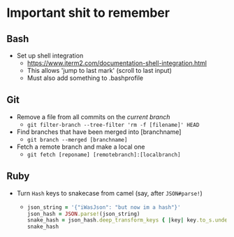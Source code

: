 # Important shit to remember

## Bash

* Set up shell integration
  * https://www.iterm2.com/documentation-shell-integration.html
  * This allows 'jump to last mark' (scroll to last input)
  * Must also add something to .bashprofile

## Git

* Remove a file from all commits on the _current branch_
  * `git filter-branch --tree-filter 'rm -f [filename]' HEAD`
* Find branches that have been merged into [branchname]
  * `git branch --merged [branchname]`
* Fetch a remote branch and make a local one
  * `git fetch [reponame] [remotebranch]:[localbranch]`

## Ruby

* Turn `Hash` keys to snakecase from camel (say, after `JSON#parse!`)
  * ```ruby
    json_string = '{"iWasJson": "but now im a hash"}'
    json_hash = JSON.parse!(json_string)
    snake_hash = json_hash.deep_transform_keys { |key| key.to_s.underscore }
    snake_hash
    ```